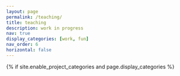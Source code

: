 ```yaml
---
layout: page
permalink: /teaching/
title: teaching
description: work in progress
nav: true
display_categories: [work, fun]
nav_order: 6
horizontal: false
---
```


<!-- pages/projects.md -->
<div class="projects">
{% if site.enable_project_categories and page.display_categories %}
